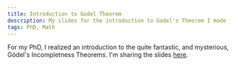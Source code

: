```yaml
---
title: Introduction to Godel Theorem
description: My slides for the introduction to Godel's Theorem I made for the PhD
tags: PhD, Math
---
```


For my PhD, I realized an introduction to the quite fantastic, and mysterious, Gödel's Incompletness Theorems.
I'm sharing the slides [here](/docs/Godel_intro_CDupont.pdf).

